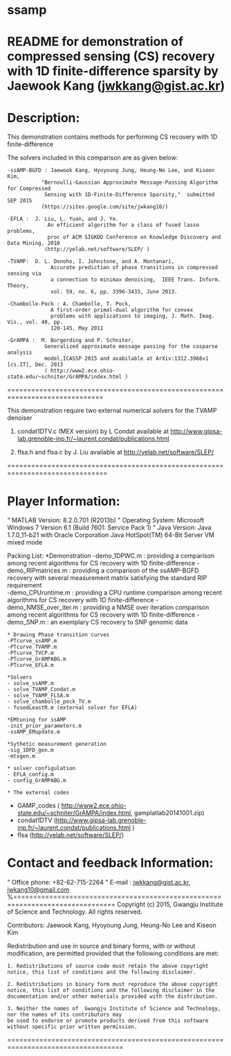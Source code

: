 # ssamp
README for demonstration of compressed sensing (CS) recovery with 1D finite-difference sparsity
by Jaewook Kang (jwkkang@gist.ac.kr) 
=============================================================

Description: 
=========================================================================
 This demonstration contains methods for performing CS recovery with 1D finite-difference
 
 The solvers included in this comparison are as given below:

	-ssAMP-BGFD : Jaewook Kang, Hyoyoung Jung, Heung-No Lee, and Kiseon Kim,  
               "Bernoulli-Gaussian Approximate Message-Passing Algorithm for Compressed 
                Sensing with 1D-Finite-Difference Sparsity,"  submitted SEP 2015
               (https://sites.google.com/site/jwkang10/)
               
	-EFLA :  J. Liu, L. Yuan, and J. Ye. 
                 An efficient algorithm for a class of fused lasso problems,
                 proc of ACM SIGKDD Conference on Knowledge Discovery and Data Mining, 2010
                (http://yelab.net/software/SLEP/ )
                
	-TVAMP:  D. L. Donoho, I. Johnstone, and A. Montanari, 
                  Accurate prediction of phase transitions in compressed sensing via 
                  a connection to minimax denoising,  IEEE Trans. Inform. Theory, 
                  vol. 59, no. 6, pp. 3396-3433, June 2013.
                  
	-Chambolle-Pock : A. Chambolle, T. Pock, 
                  A first-order primal-dual algorithm for convex
                  problems with applications to imaging, J. Math. Imag. Vis., vol. 40, pp.
                  120-145, May 2011
                  
	-GrAMPA :  M. Borgerding and P. Schniter, 
                Generalized approximate message passing for the cosparse analysis
                model,ICASSP 2015 and avabilable at ArXiv:1312.3968v1 [cs.IT], Dec. 2013
                ( http://www2.ece.ohio-state.edu/~schniter/GrAMPA/index.html ) 
		
==============================================================================

This demonstration require two external numerical solvers for the TVAMP denoiser

1) condat1DTV.c (MEX version) by L Condat
available at http://www.gipsa-lab.grenoble-inp.fr/~laurent.condat/publications.html 

2) flsa.h and flsa.c by J. Liu
available at http://yelab.net/software/SLEP/ 

===============================================================================

Player Information:
=====================
"	MATLAB Version: 8.2.0.701 (R2013b)
"	Operating System: Microsoft Windows 7 Version 6.1 (Build 7601: Service Pack 1)
"	Java Version: Java 1.7.0_11-b21 with Oracle Corporation Java HotSpot(TM) 64-Bit Server VM mixed mode

Packing List: 
  *Demonstration
 	-demo_1DPWC.m          : providing a  comparison among recent algorithms for CS recovery with 1D finite-difference
 	-demo_RIPmatrices.m    : providing a comparison of the ssAMP-BGFD recovery with several measurement matrix satisfying the standard RIP requirement   
 	-demo_CPUruntime.m     : providing a CPU runtime comparison among recent algorithms  for CS recovery with 1D finite-difference
 	-demo_NMSE_over_iter.m : providing a  NMSE over iteration comparison among recent algorithms for CS recovery with 1D finite-difference
 	-demo_SNP.m            : an exemplary CS recovery to SNP genomic data
 	
 	* Drawing Phase transition curves	
 	-PTcurve_ssAMP.m
 	-PTcurve_TVAMP.m
 	-PTcurve_TVCP.m
 	-PTcurve_GrAMPABG.m
 	-PTcurve_EFLA.m
 	
 	*Solvers 
 	- solve_ssAMP.m
 	- solve_TVAMP_Condat.m
 	- solve_TVAMP_FLSA.m
 	- solve_chambolle_pock_TV.m
 	- fusedLeastR.m (external solver for EFLA)
 	
 	*EMtuning for ssAMP
 	-init_prior_parameters.m
 	-ssAMP_EMupdate.m
 	
 	*Sythetic measurement generation
 	-sig_1DFD_gen.m
 	-mtxgen.m
 	
 	* solver configulation
 	- EFLA_config.m
 	- config_GrAMPABG.m

 	* The external codes
  - GAMP_codes  ( http://www2.ece.ohio-state.edu/~schniter/GrAMPA/index.html, gamplatlab20141001.zip)
  - condat1DTV (http://www.gipsa-lab.grenoble-inp.fr/~laurent.condat/publications.html )
  - flsa       (http://yelab.net/software/SLEP/)
  

Contact and feedback Information:
=================================
"	Office phone: +82-62-715-2264
"	E-mail      :  jwkkang@gist.ac.kr, jwkang10@gmail.com
%===============================================================================
Copyright (c) 2015, Gwangju Institute of Science and Technology.
All rights reserved.

Contributors: Jaewook Kang, Hyoyoung Jung, Heung-No Lee and Kiseon Kim

Redistribution and use in source and binary forms, with or without 
modification, are permitted provided that the following conditions are
met:

	1. Redistributions of source code must retain the above copyright
	notice, this list of conditions and the following disclaimer.

	2. Redistributions in binary form must reproduce the above copyright
	notice, this list of conditions and the following disclaimer in the
	documentation and/or other materials provided with the distribution.

	3. Neither the names of  Gwangju Institute of Science and Technology, 
	nor the names of its contributors may
	be used to endorse or promote products derived from this software
	without specific prior written permission.

===================================================================================




      
